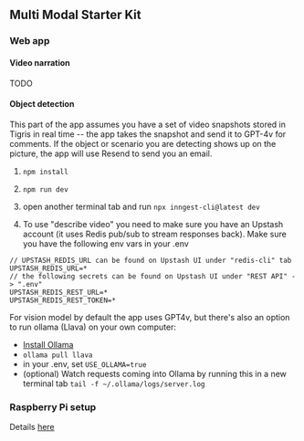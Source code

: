 ## Multi Modal Starter Kit

### Web app

#### Video narration

TODO

#### Object detection

This part of the app assumes you have a set of video snapshots stored in Tigris in real time -- the app takes the snapshot and send it to GPT-4v for comments. If the object or scenario you are detecting shows up on the picture, the app will use Resend to send you an email.

1. `npm install`
2. `npm run dev`
3. open another terminal tab and run `npx inngest-cli@latest dev`

4. To use "describe video" you need to make sure you have an Upstash account (it uses Redis pub/sub to stream responses back). Make sure you have the following env vars in your .env

```
// UPSTASH_REDIS_URL can be found on Upstash UI under "redis-cli" tab
UPSTASH_REDIS_URL=*
// the following secrets can be found on Upstash UI under "REST API" -> ".env"
UPSTASH_REDIS_REST_URL=*
UPSTASH_REDIS_REST_TOKEN=*

```

For vision model by default the app uses GPT4v, but there's also an option to run ollama (Llava) on your own computer:

- [Install Ollama](https://ollama.com/download)
- `ollama pull llava`
- in your .env, set `USE_OLLAMA=true`
- (optional) Watch requests coming into Ollama by running this in a new terminal tab `tail -f ~/.ollama/logs/server.log`

### Raspberry Pi setup

Details [here](https://github.com/tigrisdata-community/multi-modal-starter-kit/tree/main/clients/raspberry-pi)
